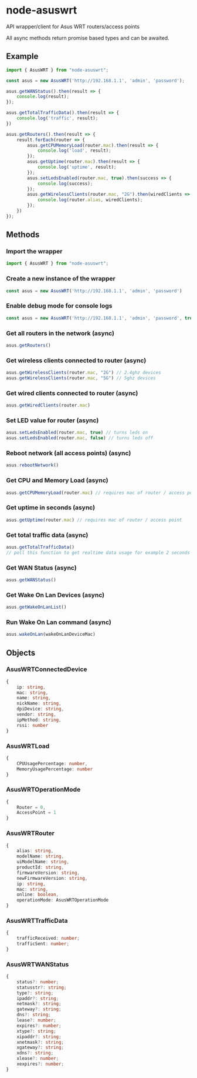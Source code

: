# node-asuswrt
API wrapper/client for Asus WRT routers/access points

All async methods return promise based types and can be awaited.

## Example
```typescript
import { AsusWRT } from "node-asuswrt";

const asus = new AsusWRT('http://192.168.1.1', 'admin', 'password');

asus.getWANStatus().then(result => {
    console.log(result);
});

asus.getTotalTrafficData().then(result => {
    console.log('traffic', result);
})

asus.getRouters().then(result => {
    result.forEach(router => {
        asus.getCPUMemoryLoad(router.mac).then(result => {
            console.log('load', result);
        });
        asus.getUptime(router.mac).then(result => {
            console.log('uptime', result);
        });
        asus.setLedsEnabled(router.mac, true).then(success => {
            console.log(success);
        });
        asus.getWirelessClients(router.mac, "2G").then(wiredClients => {
            console.log(router.alias, wiredClients);
        });
    })
});
```

## Methods

### Import the wrapper
```typescript
import { AsusWRT } from "node-asuswrt";
```

### Create a new instance of the wrapper
```typescript
const asus = new AsusWRT('http://192.168.1.1', 'admin', 'password')
```

### Enable debug mode for console logs
```typescript
const asus = new AsusWRT('http://192.168.1.1', 'admin', 'password', true)
```

### Get all routers in the network (async)
```typescript
asus.getRouters()
```

### Get wireless clients connected to router (async)
```typescript
asus.getWirelessClients(router.mac, "2G") // 2.4ghz devices
asus.getWirelessClients(router.mac, "5G") // 5ghz devices
```

### Get wired clients connected to router (async)
```typescript
asus.getWiredClients(router.mac)
```

### Set LED value for router (async)
```typescript
asus.setLedsEnabled(router.mac, true) // turns leds on
asus.setLedsEnabled(router.mac, false) // turns leds off
```

### Reboot network (all access points) (async)
```typescript
asus.rebootNetwork()
```

### Get CPU and Memory Load (async)
```typescript
asus.getCPUMemoryLoad(router.mac) // requires mac of router / access point
```

### Get uptime in seconds (async)
```typescript
asus.getUptime(router.mac) // requires mac of router / access point
```

### Get total traffic data (async)
```typescript
asus.getTotalTrafficData()
// poll this function to get realtime data usage for example 2 seconds interval and calculate difference
```

### Get WAN Status (async)
```typescript
asus.getWANStatus()
```

### Get Wake On Lan Devices (async)
```typescript
asus.getWakeOnLanList()
```

### Run Wake On Lan command (async)
```typescript
asus.wakeOnLan(wakeOnLanDeviceMac)
```

## Objects
### AsusWRTConnectedDevice
```typescript
{
    ip: string,
    mac: string,
    name: string,
    nickName: string,
    dpiDevice: string,
    vendor: string,
    ipMethod: string,
    rssi: number
}
```

### AsusWRTLoad
```typescript
{
    CPUUsagePercentage: number,
    MemoryUsagePercentage: number
}
```

### AsusWRTOperationMode
```typescript
{
    Router = 0,
    AccessPoint = 1
}
```

### AsusWRTRouter
```typescript
{
    alias: string,
    modelName: string,
    uiModelName: string,
    productId: string,
    firmwareVersion: string,
    newFirmwareVersion: string,
    ip: string,
    mac: string,
    online: boolean,
    operationMode: AsusWRTOperationMode
}
```

### AsusWRTTrafficData
```typescript
{
    trafficReceived: number;
    trafficSent: number;
}
```

### AsusWRTWANStatus
```typescript
{
    status?: number;
    statusstr?: string;
    type?: string;
    ipaddr?: string;
    netmask?: string;
    gateway?: string;
    dns?: string;
    lease?: number;
    expires?: number;
    xtype?: string;
    xipaddr?: string;
    xnetmask?: string;
    xgateway?: string;
    xdns?: string;
    xlease?: number;
    xexpires?: number;
}
```
